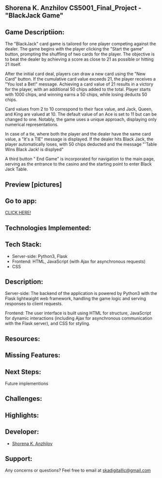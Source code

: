 ## Shorena K. Anzhilov  CS5001_Final_Project - "BlackJack Game"

## Game Descriptiion:

The "BlackJack" card game is tailored for one player competing against the dealer. The game begins with the player clicking the "Start the game" button, prompting the shuffling of two cards for the player. The objective is to beat the dealer by achieving a score as close to 21 as possible or hitting 21 itself.

After the initial card deal, players can draw a new card using the "New Card" button. If the cumulative card value exceeds 21, the player receives a "You lost a Bet!" message. Achieving a card value of 21 results in a victory for the player, with an additional 50 chips added to the total. Player starts with 1000 chips, and winning earns a 50 chips, while losing deducts 50 chips.

Card values from 2 to 10 correspond to their face value, and Jack, Queen, and King are valued at 10. The default value of an Ace is set to 11 but can be changed to one. Notably, the game uses a unique approach, displaying only numerical representations.

In case of a tie, where both the player and the dealer have the same card value, a "It's a TIE" message is displayed. If the dealer hits Black Jack, the player automatically loses, with 50 chips deducted and the message "'Table Wins Black Jack! is displyed"

A third button " End Game" is incorporated for navigation to the main page, serving as the entrance to the casino and the starting point to enter Black Jack Table.

## Preview [pictures]

## Go to app:
[CLICK HERE!]()

## Technologies Implemented:

## Tech Stack:

- Server-side: Python3, Flask
- Frontend: HTML, JavaScript (with Ajax for asynchronous requests)
- CSS

## Description:

Server-side: The backend of the application is powered by Python3 with the Flask lightwaight web framework, handling the game logic and serving responses to client requests.

Frontend: The user interface is built using HTML for structure, JavaScript for dynamic interactions (including Ajax for asynchronous communication with the Flask server), and CSS for styling.

## Resources:


## Missing Features:


## Next Steps: 
Future implementions


## Challenges:


## Highlights:  


## Developer:
- [Shorena K. Anzhilov](https://github.com/ShorenaK)

## Support: 
Any concerns or questions? Feel free to email at skadigitalllc@gmail.com 